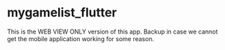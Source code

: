 # mygamelist_flutter

This is the WEB VIEW ONLY version of this app. Backup in case we cannot get the mobile application working for some reason. 
